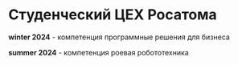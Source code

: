 # Cтуденческий ЦЕХ Росатома


**winter 2024** - компетенция программные решения для бизнеса

**summer 2024** - компетенция роевая робототехника
